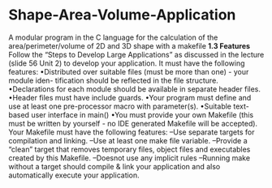 # Shape-Area-Volume-Application
A modular program in the C language for the calculation of the area/perimeter/volume of 2D and 3D shape with a makefile
<b>1.3  Features</b>
Follow  the  “Steps  to  Develop  Large  Applications”  as  discussed  in  the  lecture
(slide 56 Unit 2) to develop your application.  It must have the following features:
•Distributed over suitable files (must be more than one) - your module iden-
tification should be reflected in the file structure.
•Declarations for each module should be available in separate header files.
•Header files must have include guards.
•Your program must define and use at least one pre-processor macro with
parameter(s).
•Suitable text-based user interface in main()
•You  must  provide  your  own  Makefile  (this  must  be  written  by  yourself  -
no IDE generated Makefile will be accepted).  Your Makefile must have the
following features:
        –Use separate targets for compilation and linking.
        –Use at least one make file variable.
        –Provide a “clean” target that removes temporary files, object files and
        executables created by this Makefile.
        –Doesnot use any implicit rules
        –Running make without a target should compile & link your application
        and also automatically execute your application.
